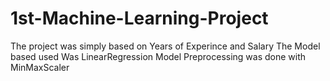 # 1st-Machine-Learning-Project
The project was simply based on Years of Experince and Salary 
The Model based used Was LinearRegression Model
Preprocessing was done with MinMaxScaler
